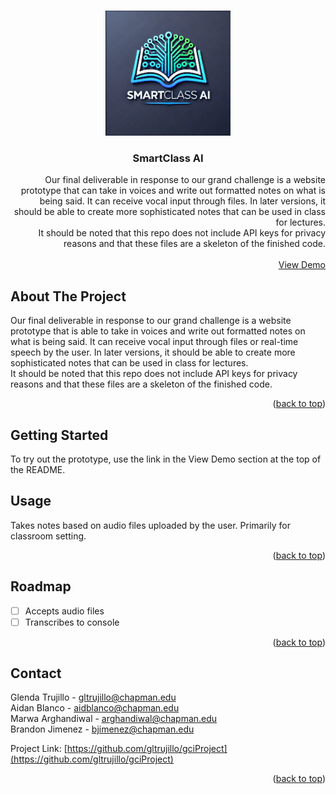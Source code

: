 <a id="readme-top"></a>


<br />
<div align="center">
  <a href="https://github.com/gltrujillo/gciProject">
    <img src="https://raw.githubusercontent.com/gltrujillo/gciProject/refs/heads/main/logo.png" alt="Logo" width="200" height="200">
  </a>


<h3 align="center">SmartClass AI</h3>


  <p align="right">
Our final deliverable in response to our grand challenge is a website prototype that can take in voices and write out formatted notes on what is being said. It can receive vocal input through files. In later versions, it should be able to create more sophisticated notes that can be used in class for lectures.  <br />
It should be noted that this repo does not include API keys for privacy reasons and that these files are a skeleton of the finished code.  
    <br />
    <br />
    <a href="smartclass.tech">View Demo</a>
  </p>
</div>


## About The Project

Our final deliverable in response to our grand challenge is a website prototype that is able to take in voices and write out formatted notes on what is being said. It can receive vocal input through files or real-time speech by the user. In later versions, it should be able to create more sophisticated notes that can be used in class for lectures.  
It should be noted that this repo does not include API keys for privacy reasons and that these files are a skeleton of the finished code.

<p align="right">(<a href="#readme-top">back to top</a>)</p>


## Getting Started

To try out the prototype, use the link in the View Demo section at the top of the README.

## Usage

Takes notes based on audio files uploaded by the user. Primarily for classroom setting.

<p align="right">(<a href="#readme-top">back to top</a>)</p>



## Roadmap

- [ ] Accepts audio files
- [ ] Transcribes to console

<p align="right">(<a href="#readme-top">back to top</a>)</p>


## Contact

Glenda Trujillo - gltrujillo@chapman.edu  
Aidan Blanco - aidblanco@chapman.edu  
Marwa Arghandiwal - arghandiwal@chapman.edu  
Brandon Jimenez - bjimenez@chapman.edu  

Project Link: [https://github.com/gltrujillo/gciProject](https://github.com/gltrujillo/gciProject)

<p align="right">(<a href="#readme-top">back to top</a>)</p>
